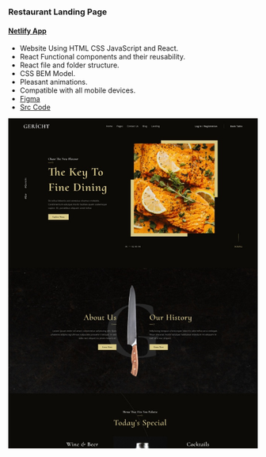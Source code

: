 ### Restaurant Landing Page
#### [Netlify App](https://boisterous-twilight-dc1259.netlify.app/)  


- Website Using HTML CSS JavaScript and React.
- React Functional components and their reusability.
- React file and folder structure.
- CSS BEM Model.
- Pleasant animations.
- Compatible with all mobile devices.
- [Figma]( https://www.figma.com/file/yvClSI9AZBRX8UaaGEByF3/Modern-UI%2FUX%3A-Gericht?node-id=0%3A1&t=dCrktjRFZnemtBaR-0)
- [Src Code](https://github.com/espirapaco23/Gericht-Restaurant-Website/tree/main/src)    

![preview img](/preview.jpg)
